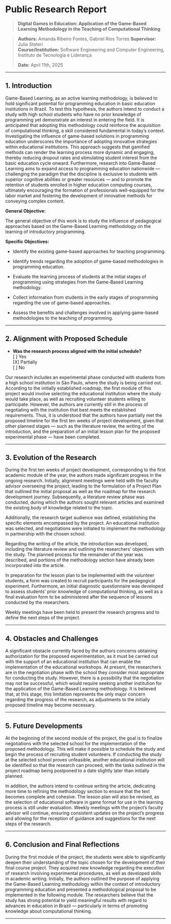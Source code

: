 # Public Research Report

> **Digital Games in Education: Application of the Game-Based Learning Methodology in the Teaching of Computational Thinking**  

>  
> **Authors:** Amanda Ribeiro Fontes, Gabriel Rios Torres
> **Supervisor:** Julia Stateri  
> **Course/Institution:** Software Engineering and Computer Engineering, Instituto de Tecnologia e Liderança
> 
> **Date:** April 11th, 2025

---

## 1. Introduction

Game-Based Learning, as an active learning methodology, is believed to hold significant potential for programming education in basic education institutions in Brazil. To test this hypothesis, the authors intend to conduct a study with high school students who have no prior knowledge of programming yet demonstrate an interest in entering the field. It is anticipated that adopting this methodology could reinforce the acquisition of computational thinking, a skill considered fundamental in today’s context. Investigating the influence of game-based solutions in programming education underscores the importance of adopting innovative strategies within educational institutions. This approach suggests that gamified methods can render the learning process more dynamic and engaging, thereby reducing dropout rates and stimulating student interest from the basic education cycle onward. Furthermore, research into Game-Based Learning aims to expand access to programming education nationwide — challenging the paradigm that the discipline is exclusive to students with superior cognitive abilities or greater resources — and to promote the retention of students enrolled in higher education computing courses, ultimately encouraging the formation of professionals well-equipped for the labor market and fostering the development of innovative methods for conveying complex content.

**General Objective:**

The general objective of this work is to study the influence of pedagogical approaches based on the Game-Based Learning methodology on the learning of introductory programming.

**Specific Objectives:**

- Identify the existing game-based approaches for teaching programming.

- Identify trends regarding the adoption of game-based methodologies in programming education.

- Evaluate the learning process of students at the initial stages of programming using strategies from the Game-Based Learning methodology.

- Collect information from students in the early stages of programming regarding the use of game-based approaches.

- Assess the benefits and challenges involved in applying game-based methodologies to the teaching of programming.

---

## 2. Alignment with Proposed Schedule

- **Was the research process aligned with the initial schedule?**  
  [ ] Yes  
  [X] Partially  
  [ ] No

Our research includes an experimental phase conducted with students from a high school institution in São Paulo, where the study is being carried out. According to the initially established roadmap, the first module of this project would involve selecting the educational institution where the study would take place, as well as recruiting volunteer students willing to participate. However, the authors are currently still in the process of negotiating with the institution that best meets the established requirements. Thus, it is understood that the authors have partially met the proposed timeline for the first ten weeks of project development, given that other planned stages — such as the literature review, the writing of the introduction, and the preparation of an initial lesson plan for the proposed experimental phase — have been completed.

---

## 3. Evolution of the Research

During the first ten weeks of project development, corresponding to the first academic module of the year, the authors made significant progress in the ongoing research. Initially, alignment meetings were held with the faculty advisor overseeing the project, leading to the formulation of a Project Plan that outlined the initial proposal as well as the roadmap for the research development journey. Subsequently, a literature review phase was conducted, during which the authors sought relevant articles and examined the existing body of knowledge related to the topic.

Additionally, the research target audience was defined, establishing the specific elements encompassed by the project. An educational institution was selected, and negotiations were initiated to implement the methodology in partnership with the chosen school.

Regarding the writing of the article, the introduction was developed, including the literature review and outlining the researchers’ objectives with the study. The planned process for the remainder of the year was described, and portions of the methodology section have already been incorporated into the article.

In preparation for the lesson plan to be implemented with the volunteer students, a form was created to recruit participants for the pedagogical experiment. Furthermore, an initial diagnostic questionnaire was developed to assess students’ prior knowledge of computational thinking, as well as a final evaluation form to be administered after the sequence of lessons conducted by the researchers.

Weekly meetings have been held to present the research progress and to define the next steps of the project.

---

## 4. Obstacles and Challenges

A significant obstacle currently faced by the authors concerns obtaining authorization for the proposed experimentation, as it must be carried out with the support of an educational institution that can enable the implementation of the educational workshops. At present, the researchers are in the negotiation phase with the school they consider most appropriate for conducting the study. However, there is a possibility that the negotiation may not be successful, which would require seeking another institution for the application of the Game-Based Learning methodology. It is believed that, at this stage, this limitation represents the only major concern regarding the progress of the research, as adjustments to the initially proposed timeline may become necessary.

---

## 5. Future Developments

At the beginning of the second module of the project, the goal is to finalize negotiations with the selected school for the implementation of the proposed methodology. This will make it possible to schedule the study and begin the process of recruiting student volunteers. If conducting the study at the selected school proves unfeasible, another educational institution will be identified so that the research can proceed, with the tasks outlined in the project roadmap being postponed to a date slightly later than initially planned.

In addition, the authors intend to continue writing the article, dedicating more time to refining the methodology section to ensure that the text becomes complete and cohesive. The lesson plan will also be revised, as the selection of educational software in game format for use in the learning process is still under evaluation. Weekly meetings with the project’s faculty advisor will continue, ensuring consistent updates on the project’s progress and allowing for the reception of guidance and suggestions for the next steps of the research.

---

## 6. Conclusion and Final Reflections

During the first module of the project, the students were able to significantly deepen their understanding of the topic chosen for the development of their final course project. They acquired new knowledge regarding the execution of research involving experimental procedures, as well as developed skills in academic writing. Initially, the authors outlined the purpose of applying the Game-Based Learning methodology within the context of introductory programming education and presented a methodological proposal to be implemented in the following module. The researchers believe that the study has strong potential to yield meaningful results with regard to advances in education in Brazil — particularly in terms of promoting knowledge about computational thinking.

---

